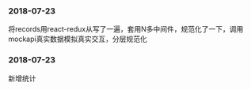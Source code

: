 ### 2018-07-23
将records用react-redux从写了一遍，套用N多中间件，规范化了一下，调用mockapi真实数据模拟真实交互，分层规范化
### 2018-07-23
新增统计